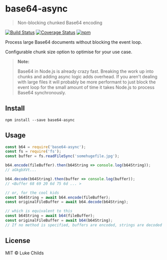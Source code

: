 # base64-async

> Non-blocking chunked Base64 encoding

[![Build Status](https://travis-ci.org/lukechilds/base64-async.svg?branch=master)](https://travis-ci.org/lukechilds/base64-async)
[![Coverage Status](https://coveralls.io/repos/github/lukechilds/base64-async/badge.svg?branch=master)](https://coveralls.io/github/lukechilds/base64-async?branch=master)
[![npm](https://img.shields.io/npm/v/base64-async.svg)](https://www.npmjs.com/package/base64-async)

Process large Base64 documents without blocking the event loop.

Configurable chunk size option to optimise for your use case.

> **Note:**
>
> Base64 in Node.js is already crazy fast. Breaking the work up into chunks and adding async logic adds overhead. If you aren't dealing with large files it will probably be more performant to just block the event loop for the small amount of time it takes Node.js to process Base64 synchronously.

## Install

```shell
npm install --save base64-async
```

## Usage

```js
const b64 = require('base64-async');
const fs = require('fs');
const buffer = fs.readFileSync('somehugefile.jpg');

b64.encode(fileBuffer).then(b64String => console.log(b64String));
// aGkgbXVt...

b64.decode(b64String).then(buffer => console.log(buffer));
// <Buffer 68 69 20 6d 75 6d ... >

// or, for the cool kids
const b64String = await b64.encode(fileBuffer);
const originalFileBuffer = await b64.decode(b64String);

// which is equivalent to this
const b64String = await b64(fileBuffer);
const originalFileBuffer = await b64(b64String);
// If no method is specified, buffers are encoded, strings are decoded
```

## License

MIT © Luke Childs
